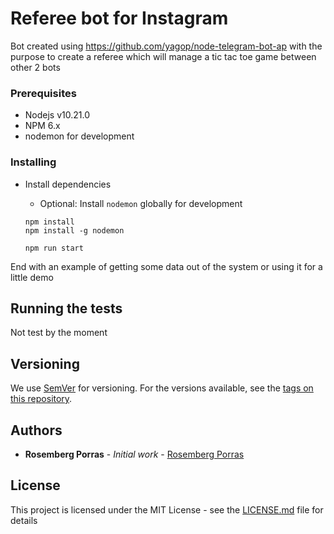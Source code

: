 # Referee bot for Instagram

Bot created using https://github.com/yagop/node-telegram-bot-ap with the purpose to create a referee which will manage a tic tac toe game between other 2 bots

### Prerequisites

* Nodejs v10.21.0
* NPM 6.x
* nodemon for development


### Installing

- Install dependencies
  - Optional: Install `nodemon` globally for development

  ```
  npm install
  npm install -g nodemon
  ```

  ```
  npm run start
  ```

End with an example of getting some data out of the system or using it for a little demo

## Running the tests

Not test by the moment

## Versioning

We use [SemVer](http://semver.org/) for versioning. For the versions available, see the [tags on this repository](https://github.com/your/project/tags). 

## Authors

* **Rosemberg Porras** - *Initial work* - [Rosemberg Porras](https://github.com/rosemberg-12)

## License

This project is licensed under the MIT License - see the [LICENSE.md](LICENSE.md) file for details
